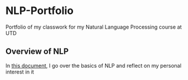 # NLP-Portfolio
Portfolio of my classwork for my Natural Language Processing course at UTD

## Overview of NLP

In [this document](Overview_of_NLP.TXT), I go over the basics of NLP and reflect on my personal interest in it
